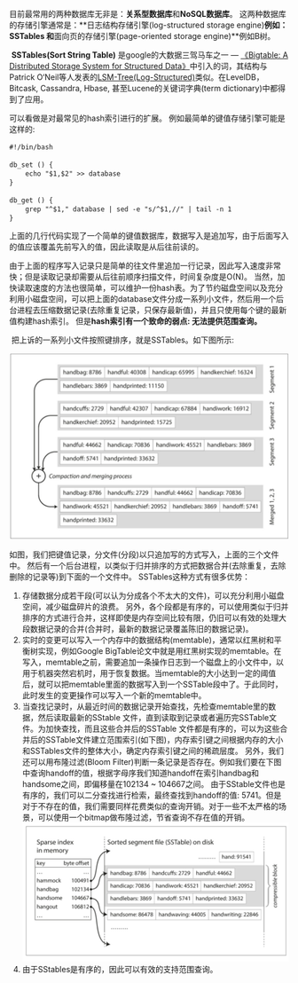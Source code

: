 ​       目前最常用的两种数据库无非是：**关系型数据库**和**NoSQL数据库**。 这两种数据库的存储引擎通常是：**日志结构存储引擎(log-structured storage engine)**例如：SSTables 和**面向页的存储引擎(page-oriented storage engine)**例如B树。

​        **SSTables(Sort String Table)** 是google的大数据三驾马车之一 — [《Bigtable: A Distributed Storage System for Structured Data》](https://static.googleusercontent.com/media/research.google.com/en//archive/bigtable-osdi06.pdf)中引入的词，其结构与Patrick O‘Neil等人发表的[LSM-Tree(Log-Structured)](https://www.cs.umb.edu/~poneil/lsmtree.pdf)类似。在LevelDB，Bitcask, Cassandra, Hbase, 甚至Lucene的关键词字典(term dictionary)中都得到了应用。

可以看做是对最常见的hash索引进行的扩展。 例如最简单的键值存储引擎可能是这样的: 

```shell
#!/bin/bash

db_set () {
	echo "$1,$2" >> database
}

db_get () {
	grep "^$1," database | sed -e "s/^$1,//" | tail -n 1
}
```

​        上面的几行代码实现了一个简单的键值数据库，数据写入是追加写，由于后面写入的值应该覆盖先前写入的值，因此读取是从后往前读的。 

​        由于上面的程序写入记录只是简单的往文件里追加一行记录，因此写入速度非常快；但是读取记录却需要从后往前顺序扫描文件，时间复杂度是O(N)。 当然，加快读取速度的方法也很简单，可以维护一份hash表。为了节约磁盘空间以及充分利用小磁盘空间，可以把上面的database文件分成一系列小文件，然后用一个后台进程去压缩数据记录(去除重复记录，只保存最新值)，并且只使用每个键的最新值构建hash索引。 但是**hash索引有一个致命的弱点: 无法提供范围查询。**



​        把上诉的一系列小文件按照键排序，就是SSTables。如下图所示: 

![SSTables-merge-imag](images/SSTables-merge-imag.png)



​      如图，我们把键值记录，分文件(分段)以只追加写的方式写入，上面的三个文件中。 然后有一个后台进程，以类似于归并排序的方式把数据合并(去除重复，去除删除的记录等)到下面的一个文件中。 SSTables这种方式有很多优势：

1. 存储数据分成若干段(可以认为分成各个不太大的文件)，可以充分利用小磁盘空间，减少磁盘碎片的浪费。 另外，各个段都是有序的，可以使用类似于归并排序的方式进行合并，这样即使是内存空间比较有限，仍旧可以有效的处理大段数据记录的合并(合并时，最新的数据记录覆盖陈旧的数据记录)。
2. 实时的变更可以写入一个内存中的数据结构(memtable)，通常以红黑树和平衡树实现，例如Google BigTable论文中就是用红黑树实现的memtable。在写入，memtable之前，需要追加一条操作日志到一个磁盘上的小文件中，以用于机器突然宕机时，用于恢复数据。当memtable的大小达到一定的阈值后，就可以把memtable里面的数据写入到一个SSTable段中了。于此同时，此时发生的变更操作可以写入一个新的memtable中。
3. 当查找记录时，从最近时间的数据记录开始查找，先检查memtable里的数据，然后读取最新的SStable 文件，直到读取到记录或者遍历完SSTable文件。为加快查找，而且这些合并后的SSTable 文件都是有序的，可以为这些合并后的SSTable文件建立范围索引(如下图)，内存索引键之间根据内存的大小和SSTables文件的整体大小，确定内存索引键之间的稀疏层度。 另外，我们还可以用布隆过滤(Bloom Filter)判断一条记录是否存在。例如我们要在下图中查询handoff的值，根据字母序我们知道handoff在索引handbag和handsome之间，即偏移量在102134 ~ 104667之间。 由于SStable文件也是有序的，我们可以二分查找进行检索，最终查找到handoff的值: 5741。但是对于不存在的值，我们需要同样花费类似的查询开销。对于一些不太严格的场景，可以使用一个bitmap做布隆过滤，节省查询不存在值的开销。 ![image-20190601235236021](images/image-20190601235236021.png)                     
4. 由于SStables是有序的，因此可以有效的支持范围查询。 







